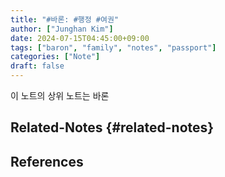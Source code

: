 ```yaml
---
title: "#바론: #행정 #여권"
author: ["Junghan Kim"]
date: 2024-07-15T04:45:00+09:00
tags: ["baron", "family", "notes", "passport"]
categories: ["Note"]
draft: false
---
```


이 노트의 상위 노트는 바론


## Related-Notes {#related-notes}

## References

<style>.csl-entry{text-indent: -1.5em; margin-left: 1.5em;}</style><div class="csl-bib-body">
</div>
